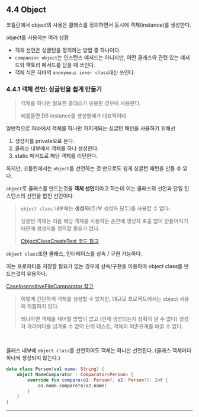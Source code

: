 ## 4.4 Object

코틀린에서 object의 사용은 클래스를 정의하면서 동시에 객체(instance)를 생성한다.

object를 사용하는 여러 상황
- 객체 선언은 싱글턴을 정의하는 방법 중 하나이다.
- `companion object`는 인스턴스 메서드는 아니지만, 어떤 클래스와 관련 있는 메서드와 팩토리 메서드를 담을 때 쓰인다.
- 객체 식은 자바의 `anonymous inner class`대신 쓰인다.

### 4.4.1 객체 선언: 싱글턴을 쉽게 만들기

> 객체를 하나만 필요한 클래스가 유용한 경우에 사용한다.
> 
> 예를들면 DB instance를 생성할때가 대표적이다.

일반적으로 자바에서 객체를 하나만 가지게되는 싱글턴 패턴을 사용하기 위해선

1. 생성자를 private으로 둔다.
2. 클래스 내부에서 객체를 하나 생성한다.
3. static 메서드로 해당 객체를 리턴한다.

하지만, 코틀린에서는 `object`를 선언하는 것 만으로도 쉽게 싱글턴 패턴을 만들 수 있다.

`object`로 클래스를 만드는것을 **객체 선언**이라고 하는데 이는 클래스의 선언과 단일 인스턴스의 선언을 합친 선언이다.

> `object class` 내부에는 **생성자**(주/부 생성자 모두)를 사용할 수 없다.
> 
> 싱글턴 객체는 처음 해당 객체를 사용하는 순간에 생성자 호출 없이 만들어지기 때문에 생성자를 정의할 필요가 없다.
> 
> [ObjectClassCreateTest 코드 참고](ObjectClassCreateTest.kt)

`object class`또한 클래스, 인터페이스를 상속 / 구현 가능하다.

이는 프로퍼티를 저장할 필요가 없는 경우에 상속/구현을 이용하여 object class를 만드는것이 유용하다.

[CaseInsensitiveFileComparator 참고](CaseInsensitiveFileComparator.kt)


> 이렇게 간단하게 객체를 생성할 수 있지만, 대규모 프로젝트에서는 object 사용이 적합하지 않다.
> 
> 왜냐하면 객체를 제어할 방법이 없고 (언제 생성되는지 정확히 알 수 없다) 생성자 파라미터를 넘겨줄 수 없어 단위 테스트, 객체의 의존관계를 바꿀 수 없다.

<br>

클래스 내부에 `object class`를 선언하여도 객체는 하나만 선언된다. (클래스 객체마다 하나씩 생성되지 않는다.)

```kotlin
data class Person(val name: String) {
    object NameComparator : Comparator<Person> {
        override fun compare(o1: Person?, o2: Person?): Int {
            o1.name.compareTo(o2.name)
        }
    }
}
```

---


